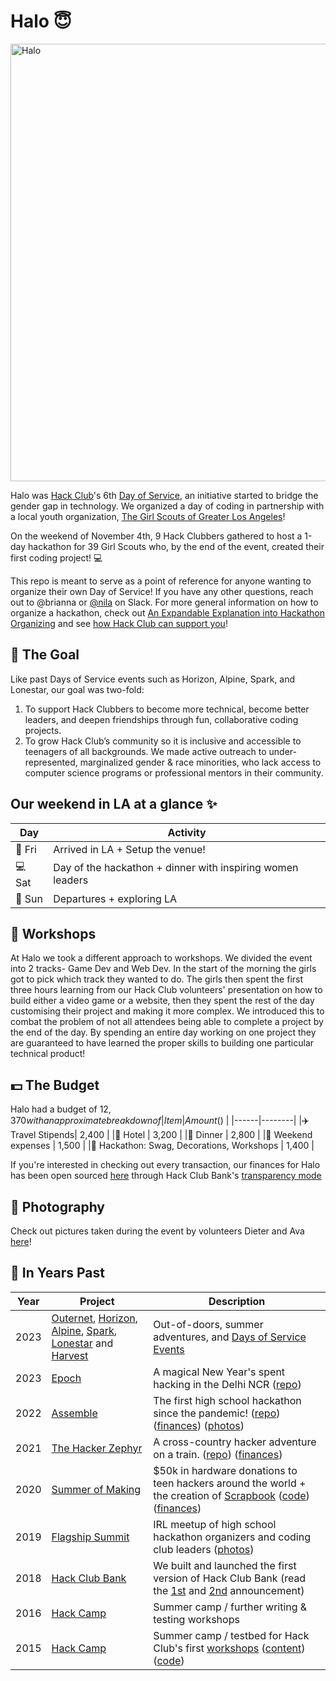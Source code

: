 # Halo 😇 
<img width="700" alt="Halo" src="https://cloud-ja4pt40fj-hack-club-bot.vercel.app/0c1005.00_42_48_16.still023.jpg">

Halo was [Hack Club]([hackclub.com](https://hackclub.com/))'s 6th [Day of Service](https://days-of-service.hackclub.dev/), an initiative started to bridge the gender gap in technology. We organized a day of coding in partnership with a local youth organization, [The Girl Scouts of Greater Los Angeles](https://www.girlscoutsla.org/)!

On the weekend of November 4th, 9 Hack Clubbers gathered to host a 1-day hackathon for 39 Girl Scouts who, by the end of the event, created their first coding project! 💻

This repo is meant to serve as a point of reference for anyone wanting to organize their own Day of Service! If you have any other questions, reach out to @brianna or [@nila](https://hackclub.slack.com/team/U03R33X8XJB) on Slack. For more general information on how to organize a hackathon, check out [An Expandable Explanation into Hackathon Organizing](https://expandables.hackclub.dev/organizing.html) and see [how Hack Club can support you](https://hackathons.hackclub.com/)!

## 🎯 The Goal 

Like past Days of Service events such as Horizon, Alpine, Spark, and Lonestar, our goal was two-fold:
1. To support Hack Clubbers to become more technical, become better leaders, and deepen friendships through fun, collaborative coding projects.
2. To grow Hack Club’s community so it is inclusive and accessible to teenagers of all backgrounds. We made active outreach to under-represented, marginalized gender & race minorities, who lack access to computer science programs or professional mentors in their community. 

## Our weekend in LA at a glance ✨

| Day | Activity                                                                 |
|-----|-------------------------------------------------------------------------|
|🌃 Fri | Arrived in LA + Setup the venue!|
|💻 Sat | Day of the hackathon + dinner with inspiring women leaders|
|🌴 Sun  | Departures + exploring LA |

## 🧩 Workshops

At Halo we took a different approach to workshops. We divided the event into 2 tracks- Game Dev and Web Dev. In the start of the morning the girls got to pick which track they wanted to do. The girls then spent the first three hours learning from our Hack Club volunteers' presentation on how to build either a video game or a website, then they spent the rest of the day customising their project and making it more complex. We introduced this to combat the problem of not all attendees being able to complete a project by the end of the day. By spending an entire day working on one project they are guaranteed to have learned the proper skills to building one particular technical product!

## 💵 The Budget

Halo had a budget of $12,370 with an approximate breakdown of
| Item | Amount ($) |
|------|--------|
|✈️ Travel Stipends| 2,400 |
|🏨 Hotel | 3,200 |
|🥘 Dinner | 2,800 |
|🥘 Weekend expenses | 1,500 |
|👚 Hackathon: Swag, Decorations, Workshops | 1,400 |

If you're interested in checking out every transaction, our finances for Halo has been open sourced [here]([https://bank.hackclub.com/horizon](https://hcb.hackclub.com/halo-day-of-service)) through Hack Club Bank's [transparency mode](https://headwayapp.co/bank-changelog/transparent-finances-optional-feature-151427)

## 📸 Photography 
Check out pictures taken during the event by volunteers Dieter and Ava [here](https://drive.google.com/drive/u/0/folders/1FUvhTYZIhmkcrb2zk91doqiVxjif_wMb)!

## 🗽 In Years Past

| Year | Project                                                            | Description                                                                                                                                                                                                                                                                           |
| ---- | ------------------------------------------------------------------ | ------------------------------------------------------------------------------------------------------------------------------------------------------------------------------------------------------------------------------------------------------------------------------------- |
| 2023 | [Outernet](https://outernet.hackclub.com), [Horizon](https://horizon.hackclub.com), [Alpine](https://alpine.hackclub.com), [Spark](https://spark.hackclub.com), [Lonestar](https://lonestar.hackclub.com) and [Harvest](https://harvest.hackclub.com)     | Out-of-doors, summer adventures, and [Days of Service Events](https://daysofservice.hackclub.com/)                                                                                                                                                                                                                                                                          |
| 2023 | [Epoch](https://epoch.hackclub.com)                                | A magical New Year's spent hacking in the Delhi NCR ([repo](https://github.com/hackclub/epoch))                                                                                                                                                                                       |
| 2022 | [Assemble](https://assemble.hackclub.com)                          | The first high school hackathon since the pandemic! ([repo](https://github.com/hackclub/assemble)) ([finances](https://bank.hackclub.com/assemble)) ([photos](https://hack.af/assemble-photos))                                                                                       |
| 2021 | [The Hacker Zephyr](https://github.com/hackclub/the-hacker-zephyr) | A cross-country hacker adventure on a train. ([repo](https://github.com/hackclub/the-hacker-zephyr)) ([finances](https://bank.hackclub.com/zephyr))                                                                                                                                   |
| 2020 | [Summer of Making](https://summer.hackclub.com)                    | $50k in hardware donations to teen hackers around the world + the creation of [Scrapbook](https://scrapbook.hackclub.com) ([code](https://github.com/hackclub/scrapbook)) ([finances](https://bank.hackclub.com/summer-of-making))                                                    |
| 2019 | [Flagship Summit](https://flagship.hackclub.com)                   | IRL meetup of high school hackathon organizers and coding club leaders ([photos](https://photos.google.com/share/AF1QipO3hb2mN-Q16icE-M16d-06uHyXLmvd3Rw6b_f_oosfAX9SnOvnouPOyO79P7pR7Q?key=anphZTNFUERPWXV3YnJQV2VzVVVFMFFVcGRDc3hB))                                                |
| 2018 | [Hack Club Bank](https://hackclub.com/bank/)                       | We built and launched the first version of Hack Club Bank (read the [1st](https://medium.com/hackclub/hack-club-bank-a-bank-for-student-hackers-e5d894ea5375) and [2nd](https://medium.com/hackclub/hack-club-bank-is-now-live-for-everyone-including-you-884f7f54836f) announcement) |
| 2016 | [Hack Camp](https://github.com/hackclub/camp/tree/master/2016)     | Summer camp / further writing & testing workshops                                                                                                                                                                                                                                     |
| 2015 | [Hack Camp](https://github.com/hackclub/camp/tree/master/2015)     | Summer camp / testbed for Hack Club's first [workshops](https://workshops.hackclub.com) ([content](https://github.com/hackclub/hackclub/tree/main/workshops#readme))([code](https://github.com/hackclub/workshops))                                                                   |




